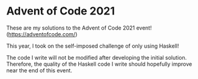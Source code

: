 # Advent of Code 2021

These are my solutions to the Advent of Code 2021 event! (https://adventofcode.com/)

This year, I took on the self-imposed challenge of only using Haskell!

The code I write will not be modified after developing the initial solution.
Therefore, the quality of the Haskell code I write should hopefully improve near the end of this event.
